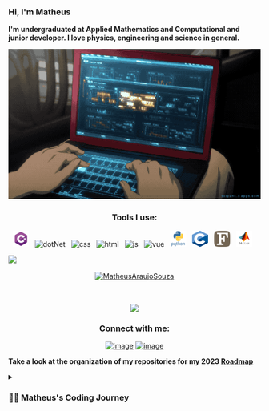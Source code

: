 ### Hi, I'm Matheus 



**I'm undergraduated at Applied Mathematics and Computational and junior developer. I love physics, engineering and science in general.**
<p align="center">
<img  alt="GIF" src="https://github.com/MatheusAraujoSouza/MatheusAraujoSouza/blob/main/cyberpunk.gif" width="650px" height="300px"/>
</p>





<h3 align="center">Tools I use:</h3>
<div align="center">
<img src="https://github.com/MatheusAraujoSouza/MatheusAraujoSouza/blob/main/csharp.png" alt="Csharp" width="32" height="32"/> &nbsp;
<img src="https://user-images.githubusercontent.com/25181517/121405754-b4f48f80-c95d-11eb-8893-fc325bde617f.png" alt="dotNet" width="32" height="32"/> &nbsp;
<img src="https://user-images.githubusercontent.com/25181517/117447535-f00a3a00-af3d-11eb-89bf-45aaf56dbaf1.png" alt="css" width="32" height="32" /> &nbsp;
<img src="https://user-images.githubusercontent.com/25181517/183898674-75a4a1b1-f960-4ea9-abcb-637170a00a75.png" alt="html" width="32" height="32" /> &nbsp;
<img src="https://user-images.githubusercontent.com/25181517/117447155-6a868a00-af3d-11eb-9cfe-245df15c9f3f.png" alt="js" width="32" height="27" /> &nbsp;
<img src="https://user-images.githubusercontent.com/25181517/117448124-a2da9800-af3e-11eb-85d2-bd1b69b65603.png" alt="vue" width="32" height="28" /> &nbsp;
<img src="https://raw.githubusercontent.com/devicons/devicon/master/icons/python/python-original-wordmark.svg" alt="python" width="32" height="32"/> &nbsp;
<img src="https://github.com/MatheusAraujoSouza/MatheusAraujoSouza/blob/main/C.png" alt="C" width="32" height="32" /> &nbsp;
<img src="https://github.com/MatheusAraujoSouza/MatheusAraujoSouza/blob/main/fortran.png" alt="fortran" width="32" height="32" /> &nbsp;
<img src="https://github.com/MatheusAraujoSouza/MatheusAraujoSouza/blob/main/matlab2.png" alt="matlab" width="32" height="32" /> &nbsp;
</div>

<img src="https://user-images.githubusercontent.com/73097560/115834477-dbab4500-a447-11eb-908a-139a6edaec5c.gif"></a>

<p align="center">
    <a href="https://github.com/MatheusAraujoSouza"><img src="https://github-profile-summary-cards.vercel.app/api/cards/profile-details?username=MatheusAraujoSouza&theme=tokyonight&hide_border=true"  width="520" alt="MatheusAraujoSouza"/>
    </a>
</p>
<br>

<p  align="center">
<a  href="https://github.com/MatheusAraujoSouza">
<img align="center" src="https://github-readme-streak-stats.herokuapp.com/?user=MatheusAraujoSouza&theme=blueberry" width="380"/>
</a>
</p>




<h3 align="center">Connect with me:</h3>
<div align="center">

[![image](https://img.shields.io/badge/LinkedIn-0077B5?style=for-the-badge&logo=linkedin&logoColor=white)](https://www.linkedin.com/in/matheus-araujo-souza/)
[![image](https://img.shields.io/badge/Gmail-D14836?style=for-the-badge&logo=gmail&logoColor=white)](mailto:mhatheussss@gmail.com)
  
</div>


**Take a look at the organization of my repositories for my 2023 [Roadmap](https://github.com/MatheusAraujoSouza/My-Road-Map)**

<details>
 <summary><h3>👨‍💻 Matheus's Coding Journey</h3></summary>
   I started my journey as a Physics student, it was there that I had my first contact with the world of programming. Before I was just a theorist and I liked formulas and mathematics, but with time I ended up getting discouraged with the course of the course, so I decided to switching to applied and computational mathematics was not an easy path even though with a lot of persistence I managed to do it. In the course I ended up falling in love with the world of computing and developed several projects at the University, most of them available in my repository, today I work with software engineering and continue studying every day to become a 
great engineer.



